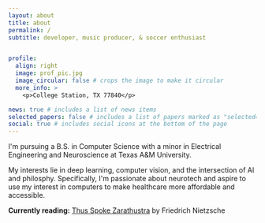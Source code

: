 ```yaml
---
layout: about
title: about
permalink: /
subtitle: developer, music producer, & soccer enthusiast


profile:
  align: right
  image: prof_pic.jpg
  image_circular: false # crops the image to make it circular
  more_info: >
    <p>College Station, TX 77840</p>

news: true # includes a list of news items
selected_papers: false # includes a list of papers marked as "selected={true}"
social: true # includes social icons at the bottom of the page
---
```


I'm pursuing a B.S. in Computer Science with a minor in Electrical Engineering and Neuroscience at Texas A&M University. 

My interests lie in deep learning, computer vision, and the intersection of AI and philosphy. Specifically, I'm passionate about neurotech and aspire to use my interest in computers to make healthcare more affordable and accessible.

<b>Currently reading:</b> [Thus Spoke Zarathustra](https://www.goodreads.com/book/show/51893.Thus_Spoke_Zarathustra) by Friedrich Nietzsche